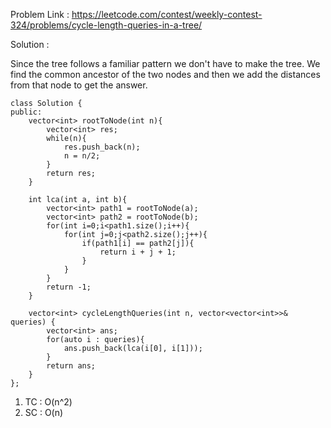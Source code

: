 Problem Link :  https://leetcode.com/contest/weekly-contest-324/problems/cycle-length-queries-in-a-tree/

Solution : 

Since the tree follows a familiar pattern we don't have to make the tree. We find the common ancestor of the two nodes and then we add the distances from that node to get the answer.

```
class Solution {
public:
    vector<int> rootToNode(int n){
        vector<int> res;
        while(n){
            res.push_back(n);
            n = n/2;
        }
        return res;
    }
    
    int lca(int a, int b){
        vector<int> path1 = rootToNode(a);
        vector<int> path2 = rootToNode(b);
        for(int i=0;i<path1.size();i++){
            for(int j=0;j<path2.size();j++){
                if(path1[i] == path2[j]){
                    return i + j + 1;
                }
            }
        }
        return -1;
    }
    
    vector<int> cycleLengthQueries(int n, vector<vector<int>>& queries) {
        vector<int> ans;
        for(auto i : queries){
            ans.push_back(lca(i[0], i[1]));
        }
        return ans;
    }
};
```

1) TC : O(n^2)
2) SC : O(n)